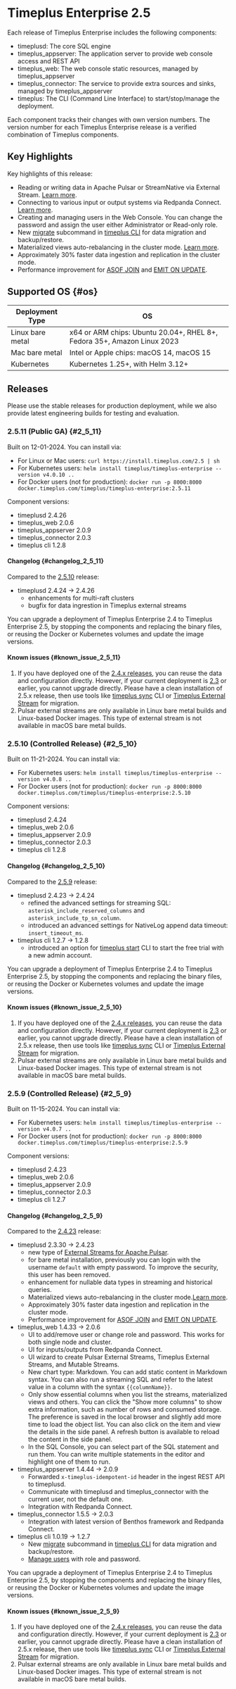 # Timeplus Enterprise 2.5
Each release of Timeplus Enterprise includes the following components:

* timeplusd: The core SQL engine
* timeplus_appserver: The application server to provide web console access and REST API
* timeplus_web: The web console static resources, managed by timeplus_appserver
* timeplus_connector: The service to provide extra sources and sinks, managed by timeplus_appserver
* timeplus: The CLI (Command Line Interface) to start/stop/manage the deployment.

Each component tracks their changes with own version numbers. The version number for each Timeplus Enterprise release is a verified combination of Timeplus components.

## Key Highlights
Key highlights of this release:
* Reading or writing data in Apache Pulsar or StreamNative via External Stream. [Learn more](/pulsar-external-stream).
* Connecting to various input or output systems via Redpanda Connect. [Learn more](/redpanda-connect).
* Creating and managing users in the Web Console. You can change the password and assign the user either Administrator or Read-only role.
* New [migrate](/cli-migrate) subcommand in [timeplus CLI](/cli-reference) for data migration and backup/restore.
* Materialized views auto-rebalancing in the cluster mode. [Learn more](/proton-create-view#auto-balancing).
* Approximately 30% faster data ingestion and replication in the cluster mode.
* Performance improvement for [ASOF JOIN](/joins) and [EMIT ON UPDATE](/query-syntax#emit_on_update).

## Supported OS {#os}
|Deployment Type| OS |
|--|--|
|Linux bare metal| x64 or ARM chips: Ubuntu 20.04+, RHEL 8+, Fedora 35+, Amazon Linux 2023|
|Mac bare metal| Intel or Apple chips: macOS 14, macOS 15|
|Kubernetes|Kubernetes 1.25+, with Helm 3.12+|

## Releases
Please use the stable releases for production deployment, while we also provide latest engineering builds for testing and evaluation.

### 2.5.11 (Public GA) {#2_5_11}
Built on 12-01-2024. You can install via:
* For Linux or Mac users: `curl https://install.timeplus.com/2.5 | sh`
* For Kubernetes users: `helm install timeplus/timeplus-enterprise --version v4.0.10 ..`
* For Docker users (not for production): `docker run -p 8000:8000 docker.timeplus.com/timeplus/timeplus-enterprise:2.5.11`

Component versions:
* timeplusd 2.4.26
* timeplus_web 2.0.6
* timeplus_appserver 2.0.9
* timeplus_connector 2.0.3
* timeplus cli 1.2.8

#### Changelog {#changelog_2_5_11}

Compared to the [2.5.10](#2_5_10) release:
* timeplusd 2.4.24 -> 2.4.26
  * enhancements for multi-raft clusters
  * bugfix for data ingrestion in Timeplus external streams

You can upgrade a deployment of Timeplus Enterprise 2.4 to Timeplus Enterprise 2.5, by stopping the components and replacing the binary files, or reusing the Docker or Kubernetes volumes and update the image versions.

#### Known issues {#known_issue_2_5_11}
1. If you have deployed one of the [2.4.x releases](/enterprise-v2.4), you can reuse the data and configuration directly. However, if your current deployment is [2.3](/enterprise-v2.3) or earlier, you cannot upgrade directly. Please have a clean installation of 2.5.x release, then use tools like [timeplus sync](/cli-sync) CLI or [Timeplus External Stream](/timeplus-external-stream) for migration.
2. Pulsar external streams are only available in Linux bare metal builds and Linux-based Docker images. This type of external stream is not available in macOS bare metal builds.

### 2.5.10 (Controlled Release) {#2_5_10}
Built on 11-21-2024. You can install via:
* For Kubernetes users: `helm install timeplus/timeplus-enterprise --version v4.0.8 ..`
* For Docker users (not for production): `docker run -p 8000:8000 docker.timeplus.com/timeplus/timeplus-enterprise:2.5.10`

Component versions:
* timeplusd 2.4.24
* timeplus_web 2.0.6
* timeplus_appserver 2.0.9
* timeplus_connector 2.0.3
* timeplus cli 1.2.8


#### Changelog {#changelog_2_5_10}

Compared to the [2.5.9](#2_5_9) release:
* timeplusd 2.4.23 -> 2.4.24
  * refined the advanced settings for streaming SQL: `asterisk_include_reserved_columns` and `asterisk_include_tp_sn_column`.
  * introduced an advanced settings for NativeLog append data timeout: `insert_timeout_ms`.
* timeplus cli 1.2.7 -> 1.2.8
  * introduced an option for [timeplus start](/cli-start#timeplus-start---start-trial) CLI to start the free trial with a new admin account.

You can upgrade a deployment of Timeplus Enterprise 2.4 to Timeplus Enterprise 2.5, by stopping the components and replacing the binary files, or reusing the Docker or Kubernetes volumes and update the image versions.

#### Known issues {#known_issue_2_5_10}
1. If you have deployed one of the [2.4.x releases](/enterprise-v2.4), you can reuse the data and configuration directly. However, if your current deployment is [2.3](/enterprise-v2.3) or earlier, you cannot upgrade directly. Please have a clean installation of 2.5.x release, then use tools like [timeplus sync](/cli-sync) CLI or [Timeplus External Stream](/timeplus-external-stream) for migration.
2. Pulsar external streams are only available in Linux bare metal builds and Linux-based Docker images. This type of external stream is not available in macOS bare metal builds.

### 2.5.9 (Controlled Release) {#2_5_9}
Built on 11-15-2024. You can install via:
* For Kubernetes users: `helm install timeplus/timeplus-enterprise --version v4.0.7 ..`
* For Docker users (not for production): `docker run -p 8000:8000 docker.timeplus.com/timeplus/timeplus-enterprise:2.5.9`

Component versions:
* timeplusd 2.4.23
* timeplus_web 2.0.6
* timeplus_appserver 2.0.9
* timeplus_connector 2.0.3
* timeplus cli 1.2.7

#### Changelog {#changelog_2_5_9}

Compared to the [2.4.23](/enterprise-v2.4#2_4_23) release:
* timeplusd 2.3.30 -> 2.4.23
  * new type of [External Streams for Apache Pulsar](/pulsar-external-stream).
  * for bare metal installation, previously you can login with the username `default` with empty password. To improve the security, this user has been removed.
  * enhancement for nullable data types in streaming and historical queries.
  * Materialized views auto-rebalancing in the cluster mode.[Learn more](/proton-create-view#auto-balancing).
  * Approximately 30% faster data ingestion and replication in the cluster mode.
  * Performance improvement for [ASOF JOIN](/joins) and [EMIT ON UPDATE](/query-syntax#emit_on_update).
* timeplus_web 1.4.33 -> 2.0.6
  * UI to add/remove user or change role and password. This works for both single node and cluster.
  * UI for inputs/outputs from Redpanda Connect.
  * UI wizard to create Pulsar External Streams, Timeplus External Streams, and Mutable Streams.
  * New chart type: Markdown. You can add static content in Markdown syntax. You can also run a streaming SQL and refer to the latest value in a column with the syntax `{{columnName}}`.
  * Only show essential columns when you list the streams, materialized views and others. You can click the "Show more columns" to show extra information, such as number of rows and consumed storage. The preference is saved in the local browser and slightly add more time to load the object list. You can also click on the item and view the details in the side panel. A refresh button is available to reload the content in the side panel.
  * In the SQL Console, you can select part of the SQL statement and run them. You can write multiple statements in the editor and highlight one of them to run.
* timeplus_appserver 1.4.44 -> 2.0.9
  * Forwarded `x-timeplus-idempotent-id` header in the ingest REST API to timeplusd.
  * Communicate with timeplusd and timeplus_connector with the current user, not the default one.
  * Integration with Redpanda Connect.
* timeplus_connector 1.5.5 -> 2.0.3
  * Integration with latest version of Benthos framework and Redpanda Connect.
* timeplus cli 1.0.19 -> 1.2.7
  * New [migrate](/cli-migrate) subcommand in [timeplus CLI](/cli-reference) for data migration and backup/restore.
  * [Manage users](/cli-user) with role and password.

You can upgrade a deployment of Timeplus Enterprise 2.4 to Timeplus Enterprise 2.5, by stopping the components and replacing the binary files, or reusing the Docker or Kubernetes volumes and update the image versions.

#### Known issues {#known_issue_2_5_9}
1. If you have deployed one of the [2.4.x releases](/enterprise-v2.4), you can reuse the data and configuration directly. However, if your current deployment is [2.3](/enterprise-v2.3) or earlier, you cannot upgrade directly. Please have a clean installation of 2.5.x release, then use tools like [timeplus sync](/cli-sync) CLI or [Timeplus External Stream](/timeplus-external-stream) for migration.
2. Pulsar external streams are only available in Linux bare metal builds and Linux-based Docker images. This type of external stream is not available in macOS bare metal builds.
